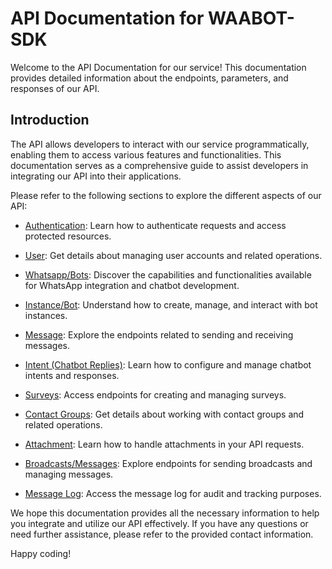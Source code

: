 

# API Documentation for WAABOT-SDK

Welcome to the API Documentation for our service! This documentation provides detailed information about the endpoints, parameters, and responses of our API.

## Introduction
The API allows developers to interact with our service programmatically, enabling them to access various features and functionalities. This documentation serves as a comprehensive guide to assist developers in integrating our API into their applications.

Please refer to the following sections to explore the different aspects of our API:

- [Authentication](authentication.md): Learn how to authenticate requests and access protected resources.

- [User](user.md): Get details about managing user accounts and related operations.

- [Whatsapp/Bots](whatsapp-bots.md): Discover the capabilities and functionalities available for WhatsApp integration and chatbot development.

- [Instance/Bot](instance-bot.md): Understand how to create, manage, and interact with bot instances.

- [Message](message.md): Explore the endpoints related to sending and receiving messages.

- [Intent (Chatbot Replies)](intent.md): Learn how to configure and manage chatbot intents and responses.

- [Surveys](surveys.md): Access endpoints for creating and managing surveys.

- [Contact Groups](contact-groups.md): Get details about working with contact groups and related operations.

- [Attachment](attachment.md): Learn how to handle attachments in your API requests.

- [Broadcasts/Messages](broadcasts-messages.md): Explore endpoints for sending broadcasts and managing messages.

- [Message Log](message-log.md): Access the message log for audit and tracking purposes.


We hope this documentation provides all the necessary information to help you integrate and utilize our API effectively. If you have any questions or need further assistance, please refer to the provided contact information.

Happy coding!


